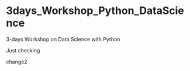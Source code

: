 # 3days_Workshop_Python_DataScience
3-days Workshop on Data Science with Python

Just checking

change2